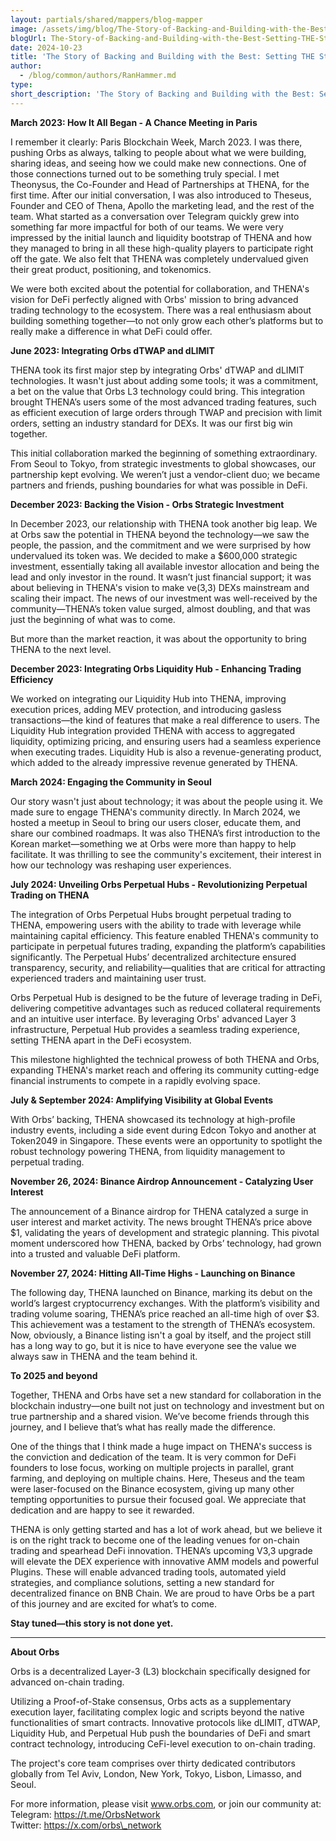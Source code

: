 ```yaml
---
layout: partials/shared/mappers/blog-mapper
image: /assets/img/blog/The-Story-of-Backing-and-Building-with-the-Best-Setting-THE-Standard-for-DeFi-Collaboration/orbs-x-thena.jpg
blogUrl: The-Story-of-Backing-and-Building-with-the-Best-Setting-THE-Standard-for-DeFi-Collaboration
date: 2024-10-23
title: 'The Story of Backing and Building with the Best: Setting THE Standard for DeFi Collaboration'
author:
  - /blog/common/authors/RanHammer.md
type:
short_description: 'The Story of Backing and Building with the Best: Setting THE Standard for DeFi Collaboration'
---
```


**March 2023: How It All Began \- A Chance Meeting in Paris**

I remember it clearly: Paris Blockchain Week, March 2023\. I was there, pushing Orbs as always, talking to people about what we were building, sharing ideas, and seeing how we could make new connections. One of those connections turned out to be something truly special. I met Theonysus, the Co-Founder and Head of Partnerships at THENA, for the first time. After our initial conversation, I was also introduced to Theseus, Founder and CEO of Thena, Apollo the marketing lead, and the rest of the team. What started as a conversation over Telegram quickly grew into something far more impactful for both of our teams. We were very impressed by the initial launch and liquidity bootstrap of THENA and how they managed to bring in all these high-quality players to participate right off the gate. We also felt that THENA was completely undervalued given their great product, positioning, and tokenomics.

We were both excited about the potential for collaboration, and THENA's vision for DeFi perfectly aligned with Orbs' mission to bring advanced trading technology to the ecosystem. There was a real enthusiasm about building something together—to not only grow each other’s platforms but to really make a difference in what DeFi could offer.

**June 2023: Integrating Orbs dTWAP and dLIMIT**

THENA took its first major step by integrating Orbs' dTWAP and dLIMIT technologies. It wasn't just about adding some tools; it was a commitment, a bet on the value that Orbs L3 technology could bring. This integration brought THENA’s users some of the most advanced trading features, such as efficient execution of large orders through TWAP and precision with limit orders, setting an industry standard for DEXs. It was our first big win together.

This initial collaboration marked the beginning of something extraordinary. From Seoul to Tokyo, from strategic investments to global showcases, our partnership kept evolving. We weren’t just a vendor-client duo; we became partners and friends, pushing boundaries for what was possible in DeFi.

**December 2023: Backing the Vision \- Orbs Strategic Investment**

In December 2023, our relationship with THENA took another big leap. We at Orbs saw the potential in THENA beyond the technology—we saw the people, the passion, and the commitment and we were surprised by how undervalued its token was. We decided to make a $600,000 strategic investment, essentially taking all available investor allocation and being the lead and only investor in the round. It wasn’t just financial support; it was about believing in THENA's vision to make ve(3,3) DEXs mainstream and scaling their impact. The news of our investment was well-received by the community—THENA’s token value surged, almost doubling, and that was just the beginning of what was to come.

But more than the market reaction, it was about the opportunity to bring THENA to the next level. 

**December 2023: Integrating Orbs Liquidity Hub \- Enhancing Trading Efficiency**

We worked on integrating our Liquidity Hub into THENA, improving execution prices, adding MEV protection, and introducing gasless transactions—the kind of features that make a real difference to users. The Liquidity Hub integration provided THENA with access to aggregated liquidity, optimizing pricing, and ensuring users had a seamless experience when executing trades. Liquidity Hub is also a revenue-generating product, which added to the already impressive revenue generated by THENA.

**March 2024: Engaging the Community in Seoul**

Our story wasn't just about technology; it was about the people using it. We made sure to engage THENA's community directly. In March 2024, we hosted a meetup in Seoul to bring our users closer, educate them, and share our combined roadmaps. It was also THENA’s first introduction to the Korean market—something we at Orbs were more than happy to help facilitate. It was thrilling to see the community's excitement, their interest in how our technology was reshaping user experiences.

**July 2024: Unveiling Orbs Perpetual Hubs \- Revolutionizing Perpetual Trading on THENA**

The integration of Orbs Perpetual Hubs brought perpetual trading to THENA, empowering users with the ability to trade with leverage while maintaining capital efficiency. This feature enabled THENA's community to participate in perpetual futures trading, expanding the platform’s capabilities significantly. The Perpetual Hubs’ decentralized architecture ensured transparency, security, and reliability—qualities that are critical for attracting experienced traders and maintaining user trust.

Orbs Perpetual Hub is designed to be the future of leverage trading in DeFi, delivering competitive advantages such as reduced collateral requirements and an intuitive user interface. By leveraging Orbs' advanced Layer 3 infrastructure, Perpetual Hub provides a seamless trading experience, setting THENA apart in the DeFi ecosystem.

This milestone highlighted the technical prowess of both THENA and Orbs, expanding THENA's market reach and offering its community cutting-edge financial instruments to compete in a rapidly evolving space.

**July & September 2024: Amplifying Visibility at Global Events**

With Orbs’ backing, THENA showcased its technology at high-profile industry events, including a side event during Edcon Tokyo and another at Token2049 in Singapore. These events were an opportunity to spotlight the robust technology powering THENA, from liquidity management to perpetual trading.

**November 26, 2024: Binance Airdrop Announcement \- Catalyzing User Interest**

The announcement of a Binance airdrop for THENA catalyzed a surge in user interest and market activity. The news brought THENA’s price above $1, validating the years of development and strategic planning. This pivotal moment underscored how THENA, backed by Orbs’ technology, had grown into a trusted and valuable DeFi platform.

**November 27, 2024: Hitting All-Time Highs \- Launching on Binance**

The following day, THENA launched on Binance, marking its debut on the world’s largest cryptocurrency exchanges. With the platform’s visibility and trading volume soaring, THENA’s price reached an all-time high of over $3. This achievement was a testament to the strength of THENA’s ecosystem. Now, obviously, a Binance listing isn't a goal by itself, and the project still has a long way to go, but it is nice to have everyone see the value we always saw in THENA and the team behind it.

**To 2025 and beyond**

Together, THENA and Orbs have set a new standard for collaboration in the blockchain industry—one built not just on technology and investment but on true partnership and a shared vision. We’ve become friends through this journey, and I believe that’s what has really made the difference.

One of the things that I think made a huge impact on THENA's success is the conviction and dedication of the team. It is very common for DeFi founders to lose focus, working on multiple projects in parallel, grant farming, and deploying on multiple chains. Here, Theseus and the team were laser-focused on the Binance ecosystem, giving up many other tempting opportunities to pursue their focused goal. We appreciate that dedication and are happy to see it rewarded. 

THENA is only getting started and has a lot of work ahead, but we believe it is on the right track to become one of the leading venues for on-chain trading and spearhead DeFi innovation. THENA’s upcoming V3,3 upgrade will elevate the DEX experience with innovative AMM models and powerful Plugins. These will enable advanced trading tools, automated yield strategies, and compliance solutions, setting a new standard for decentralized finance on BNB Chain. We are proud to have Orbs be a part of this journey and are excited for what’s to come. 

**Stay tuned—this story is not done yet.**

---

**About Orbs**

Orbs is a decentralized Layer-3 (L3) blockchain specifically designed for advanced on-chain trading.

Utilizing a Proof-of-Stake consensus, Orbs acts as a supplementary execution layer, facilitating complex logic and scripts beyond the native functionalities of smart contracts. Innovative protocols like dLIMIT, dTWAP, Liquidity Hub, and Perpetual Hub push the boundaries of DeFi and smart contract technology, introducing CeFi-level execution to on-chain trading.

The project's core team comprises over thirty dedicated contributors globally from Tel Aviv, London, New York, Tokyo, Lisbon, Limasso, and Seoul.

For more information, please visit www.orbs.com, or join our community at:  
Telegram: https://t.me/OrbsNetwork  
Twitter: https://x.com/orbs\_network